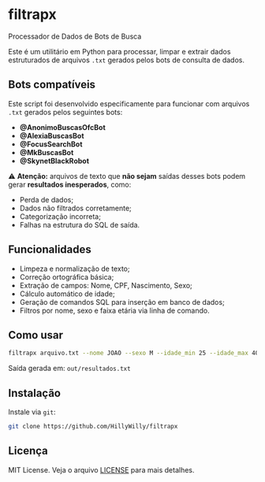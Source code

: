 # filtrapx

Processador de Dados de Bots de Busca

Este é um utilitário em Python para processar, limpar e extrair dados estruturados de arquivos `.txt` gerados pelos bots de consulta de dados.

## Bots compatíveis

Este script foi desenvolvido especificamente para funcionar com arquivos `.txt` gerados pelos seguintes bots:

- **@AnonimoBuscasOfcBot**
- **@AlexiaBuscasBot**
- **@FocusSearchBot**
- **@MkBuscasBot**
- **@SkynetBlackRobot**

⚠️ **Atenção:** arquivos de texto que **não sejam** saídas desses bots podem gerar **resultados inesperados**, como:

- Perda de dados;
- Dados não filtrados corretamente;
- Categorização incorreta;
- Falhas na estrutura do SQL de saída.

## Funcionalidades

- Limpeza e normalização de texto;
- Correção ortográfica básica;
- Extração de campos: Nome, CPF, Nascimento, Sexo;
- Cálculo automático de idade;
- Geração de comandos SQL para inserção em banco de dados;
- Filtros por nome, sexo e faixa etária via linha de comando.

## Como usar

```bash
filtrapx arquivo.txt --nome JOAO --sexo M --idade_min 25 --idade_max 40
```

Saída gerada em: `out/resultados.txt`

## Instalação

Instale via `git`:

```bash
git clone https://github.com/HillyWilly/filtrapx
```

## Licença

MIT License. Veja o arquivo [LICENSE](LICENSE) para mais detalhes.
